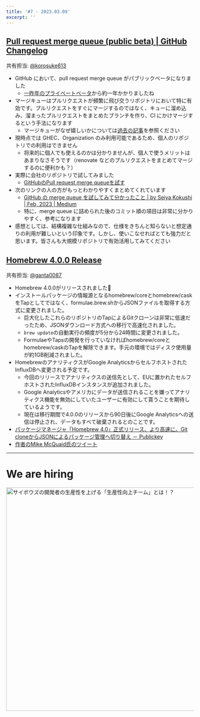 ```yaml
---
title: '#7 - 2023.03.09'
excerpt: ''
---
```


## [Pull request merge queue (public beta) | GitHub Changelog](https://github.blog/changelog/2023-02-08-pull-request-merge-queue-public-beta/)

共有担当: [@korosuke613](https://github.com/korosuke613)

- GitHub において、pull request merge queue がパブリックベータになりました
  - [一昨年のプライベートベータ](https://zenn.dev/korosuke613/articles/productivity-weekly-20211108#pull-request-merge-queue-limited-beta-%7C-github-changelog)から約一年かかりましたね
- マージキューはプルリクエストが頻繁に飛び交うリポジトリにおいて特に有効です。プルリクエストをすぐにマージするのではなく、キューに溜め込み、溜まったプルリクエストをまとめたブランチを作り、CI にかけマージするという手法になります
  - マージキューがなぜ嬉しいかについては[過去の記事](https://zenn.dev/korosuke613/articles/productivity-weekly-20211108#pull-request-merge-queue-limited-beta-%7C-github-changelog)を参照ください
- 現時点では GHEC、Organization のみ利用可能であるため、個人のリポジトリでの利用はできません
  - 将来的に個人でも使えるのかは分かりませんが、個人で使うメリットはあまりなさそうです（renovate などのプルリクエストをまとめてマージするのに便利かも？）
- 実際に会社のリポジトリで試してみました
  - [GitHubのPull request merge queueを試す](https://zenn.dev/link/comments/4e39f8e985babb)
- 次のリンクの人の方がもっとわかりやすくまとめてくれています
  - [GitHub の merge queue を試してみて分かったこと | by Seiya Kokushi | Feb, 2023 | Medium](https://medium.com/@ronnnnn_jp/github-%E3%81%AE-merge-queue-%E3%82%92%E8%A9%A6%E3%81%97%E3%81%A6%E3%81%BF%E3%81%A6%E5%88%86%E3%81%8B%E3%81%A3%E3%81%9F%E3%81%93%E3%81%A8-5c5b94cf477b)
  - 特に、merge queue に詰められた後のコミット順の項目は非常に分かりやすく、参考になります
- 感想としては、結構複雑な仕組みなので、仕様をきちんと知らないと想定通りの利用が難しいという印象です。しかし、使いこなせればとても強力だと思います。皆さんも大規模リポジトリで有効活用してみてください

## [Homebrew 4.0.0 Release](https://brew.sh/2023/02/16/homebrew-4.0.0/)

共有担当: [@ganta0087](https://twitter.com/ganta0087)

- Homebrew 4.0.0がリリースされました🎉
- インストールパッケージの情報源となるhomebrew/coreとhomebrew/caskをTapとしてではなく、formulae.brew.shからJSONファイルを取得する方式に変更されました。
    - 巨大化したこれらのリポジトリのTapによるGitクローンは非常に低速だったため、JSONダウンロード方式への移行で高速化されました。
    - `brew update`の自動実行の頻度が5分から24時間に変更されました。
    - FormulaeやTapsの開発を行っていなければhomebrew/coreとhomebrew/caskのTapを解除できます。手元の環境ではディスク使用量が約1GB削減されました。
- HomebrewのアナリティクスがGoogle AnalyticsからセルフホストされたInfluxDBへ変更される予定です。
    - 今回のリリースでアナリティクスの送信先として、EUに置かれたセルフホストされたInfluxDBインスタンスが追加されました。
    - Google Analyticsやアメリカにデータが送信されることを嫌ってアナリティクス機能を無効にしていたユーザーに有効にして貰うことを期待しているようです。
    - 現在は移行期間で4.0.0のリリースから90日後にGoogle Analyticsへの送信は停止され、データもすべて破棄されるとのことです。
- [パッケージマネージャ「Homebrew 4.0」正式リリース、より高速に。Git cloneからJSONによるパッケージ管理へ切り替え － Publickey](https://www.publickey1.jp/blog/23/homebrew_40git_clonejson.html)
- [作者のMike McQuaid氏のツイート](https://twitter.com/mikemcquaid/status/1626140850999664641)

---

# We are hiring

<a href="https://note.com/cybozu_dev/n/n1c1b44bf72f6">
<img src="https://user-images.githubusercontent.com/471182/156986297-b189ef3d-98d3-4490-af5c-007a4ab47e5e.png" alt="サイボウズの開発者の生産性を上げる「生産性向上チーム」とは！？" width="600">
</a>
